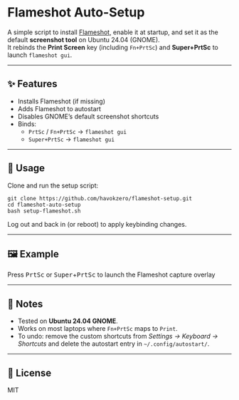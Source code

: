 # Flameshot Auto-Setup

A simple script to install [Flameshot](https://flameshot.org/), enable it at startup, and set it as the default **screenshot tool** on Ubuntu 24.04 (GNOME).  
It rebinds the **Print Screen** key (including `Fn+PrtSc`) and **Super+PrtSc** to launch `flameshot gui`.

---

## ✨ Features
- Installs Flameshot (if missing)
- Adds Flameshot to autostart
- Disables GNOME’s default screenshot shortcuts
- Binds:
  - `PrtSc` / `Fn+PrtSc` → `flameshot gui`
  - `Super+PrtSc` → `flameshot gui`

---

## 🚀 Usage

Clone and run the setup script:

    git clone https://github.com/havokzero/flameshot-setup.git
    cd flameshot-auto-setup
    bash setup-flameshot.sh

Log out and back in (or reboot) to apply keybinding changes.

---

## 🖼️ Example

Press <kbd>PrtSc</kbd> or <kbd>Super</kbd>+<kbd>PrtSc</kbd> to launch the Flameshot capture overlay

---

## 🔧 Notes
- Tested on **Ubuntu 24.04 GNOME**.
- Works on most laptops where `Fn+PrtSc` maps to `Print`.
- To undo: remove the custom shortcuts from *Settings → Keyboard → Shortcuts* and delete the autostart entry in `~/.config/autostart/`.

---

## 📜 License
MIT
